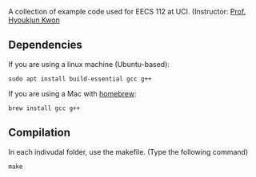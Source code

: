 A collection of example code used for EECS 112 at UCI.
(Instructor: [Prof. Hyoukjun Kwon](https://hyoukjunkwon.com)


## Dependencies

If you are using a linux machine (Ubuntu-based):
```console
sudo apt install build-essential gcc g++
```

If you are using a Mac with [homebrew](https://brew.sh):
```console
brew install gcc g++
```

## Compilation

In each indivudal folder, use the makefile. (Type the following command)
```console
make
```
